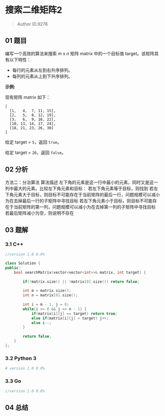 # 搜索二维矩阵2
> Author ID.9276

## 01 题目

编写一个高效的算法来搜索 *m* x *n* 矩阵 matrix 中的一个目标值 target。该矩阵具有以下特性：

- 每行的元素从左到右升序排列。
- 每列的元素从上到下升序排列。

**示例:**

现有矩阵 matrix 如下：

```
[
  [1,   4,  7, 11, 15],
  [2,   5,  8, 12, 19],
  [3,   6,  9, 16, 22],
  [10, 13, 14, 17, 24],
  [18, 21, 23, 26, 30]
]
```

给定 target = `5`，返回 `true`。

给定 target = `20`，返回 `false`。

## 02 分析

方法二：分治算法
算法描述
左下角的元素是这一行中最小的元素，同时又是这一列中最大的元素。比较左下角元素和目标： 
若左下角元素等于目标，则找到
若左下角元素大于目标，则目标不可能存在于当前矩阵的最后一行，问题规模可以减小为在去掉最后一行的子矩阵中寻找目标
若左下角元素小于目标，则目标不可能存在于当前矩阵的第一列，问题规模可以减小为在去掉第一列的子矩阵中寻找目标
若最后矩阵减小为空，则说明不存在

## 03 题解

### 3.1 C++

```c++
//version 1.0 0.0%

class Solution {
public:
    bool searchMatrix(vector<vector<int>>& matrix, int target) {
        
        if(!matrix.size() || !matrix[0].size()) return false;
        
        int m = matrix.size();
        int n = matrix[0].size();
        
        int i = m - 1, j = 0;
        while(i >= 0 && j <= n - 1) {
            if(matrix[i][j] == target) return true;
            else if(matrix[i][j] < target) j++;
            else i--;
        }
        
        return false;
    }
};
```

### 3.2 Python 3

```python
# version 1.0 0.0%

```

### 3.3 Go

```Go
//version 1.0 0.0%

```



## 04 总结

